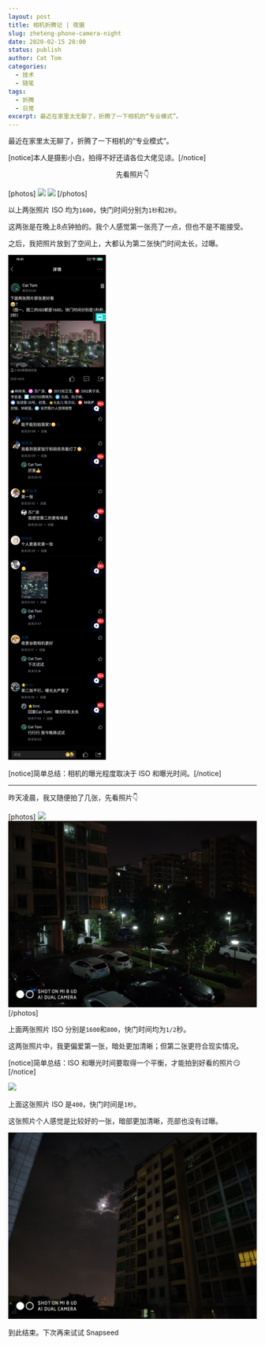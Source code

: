 ```yaml
---
layout: post
title: 相机折腾记 | 夜摄
slug: zheteng-phone-camera-night
date: 2020-02-15 20:00
status: publish
author: Cat Tom
categories: 
  - 技术
  - 随笔
tags: 
  - 折腾
  - 日常
excerpt: 最近在家里太无聊了，折腾了一下相机的“专业模式”。
---
```

最近在家里太无聊了，折腾了一下相机的“专业模式”。

[notice]本人是摄影小白，拍得不好还请各位大佬见谅。[/notice]

<center>先看照片👇</center>

[photos]
![](./images/zheteng-phone-camera-night-001.jpg)
![](./images/zheteng-phone-camera-night-002.jpg)
[/photos]

以上两张照片 ISO 均为`1600`，快门时间分别为`1秒`和`2秒`。

这两张是在晚上8点钟拍的。我个人感觉第一张亮了一点，但也不是不能接受。

之后，我把照片放到了空间上，大都认为第二张快门时间太长，过曝。

![至于谷歌相机嘛，小米8好像没有合适的版本，如果哪位有资源的麻烦分享给我啦](./images/zheteng-phone-camera-night-003.png)

[notice]简单总结：相机的曝光程度取决于 ISO 和曝光时间。[/notice]

------

昨天凌晨，我又随便拍了几张，先看照片👇

[photos]
![](./images/zheteng-phone-camera-night-004.jpg)
![](./images/zheteng-phone-camera-night-005.jpg)
[/photos]

上面两张照片 ISO 分别是`1600`和`800`，快门时间均为`1/2`秒。

这两张照片中，我更偏爱第一张，暗处更加清晰；但第二张更符合现实情况。

[notice]简单总结：ISO 和曝光时间要取得一个平衡，才能拍到好看的照片😏[/notice]

![](./images/zheteng-phone-camera-night-006.jpg)

上面这张照片 ISO 是`400`，快门时间是`1秒`。

这张照片个人感觉是比较好的一张，暗部更加清晰，亮部也没有过曝。

![最后来拍张月亮吧~](./images/zheteng-phone-camera-night-007.jpg)

到此结束。下次再来试试 Snapseed
